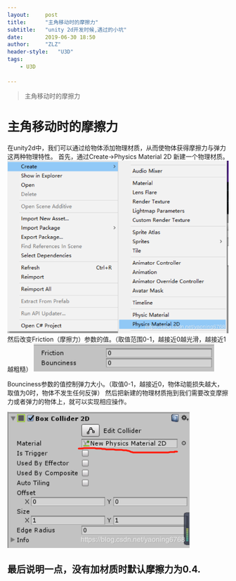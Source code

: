 ```yaml
---
layout:     post
title:      "主角移动时的摩擦力"
subtitle:   "unity 2d开发时候,遇过的小坑"
date:       2019-06-30 18:50
author:     "ZLZ"
header-style:   "U3D"
tags:
    - U3D
   
---
```


>主角移动时的摩擦力<br>

# 主角移动时的摩擦力
在unity2d中，我们可以通过给物体添加物理材质，从而使物体获得摩擦力与弹力这两种物理特性。
首先，通过Create→Physics Material 2D 新建一个物理材质。
![img](/img/6-30-01.png)
然后改变Friction（摩擦力）参数的值。（取值范围0-1，越接近0越光滑，越接近1越粗糙）
![img](/img/6-30-2.png)

Bounciness参数的值控制弹力大小。（取值0-1，越接近0，物体动能损失越大，取值为0时，物体不发生任何反弹）
然后把新建的物理材质拖到我们需要改变摩擦力或者弹力的物体上，就可以实现相应操作。

![img](/img/6-30-3.png)

## 最后说明一点，没有加材质时默认摩擦力为0.4.



